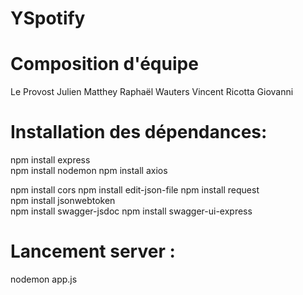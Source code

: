 # YSpotify

# Composition d'équipe

Le Provost Julien
Matthey Raphaël
Wauters Vincent
Ricotta Giovanni


# Installation des dépendances:

npm install express   
npm install nodemon
npm install axios


npm install cors 
npm install edit-json-file
npm install request   
npm install jsonwebtoken    
npm install swagger-jsdoc
npm install swagger-ui-express

# Lancement server : 

nodemon app.js


